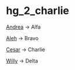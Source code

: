 # hg_2_charlie

[Andrea](https://github.com/Yoshikoich/hg_2_alfa) -> Alfa

[Aleh](https://github.com/Aleh2004/hg_2_bravo) -> Bravo

[Cesar](https://github.com/ceop0402/hg_2_charlie) -> Charlie

[Willy](https://github.com/Sanktah/hg-2-delta) -> Delta
